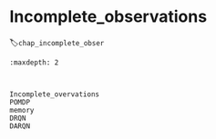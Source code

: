 

<!--
 * @version:
 * @Author:  StevenJokess（蔡舒起） https://github.com/StevenJokess
 * @Date: 2023-04-25 21:26:50
 * @LastEditors:  StevenJokess（蔡舒起） https://github.com/StevenJokess
 * @LastEditTime: 2023-04-25 22:08:59
 * @Description:
 * @Help me: make friends by a867907127@gmail.com and help me get some “foreign” things or service I need in life; 如有帮助，请赞助，失业3年了。![支付宝收款码](https://github.com/StevenJokess/d2rl/blob/master/img/%E6%94%B6.jpg)
 * @TODO::
 * @Reference:
-->

# Incomplete_observations
:label:`chap_incomplete_obser`

```toc
:maxdepth: 2



Incomplete_overvations
POMDP
memory
DRQN
DARQN
```
